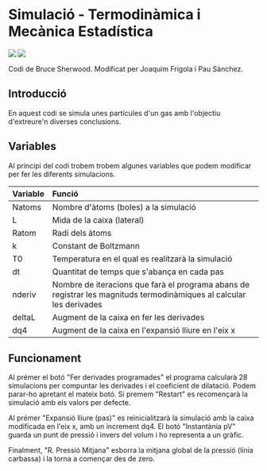# Simulació - Termodinàmica i Mecànica Estadística
<img align="left" src="https://img.shields.io/badge/Termodinàmica-Simulació-yellow"> <img align="left" src="https://img.shields.io/badge/Llenguatge-Python-blue"> <br>


Codi de Bruce Sherwood. Modificat per Joaquim Frigola i Pau Sànchez.

## Introducció
En aquest codi se simula unes partícules d'un gas amb l'objectiu d'extreure'n diverses conclusions.

## Variables
Al principi del codi trobem trobem algunes variables que podem modificar per fer les diferents simulacions.

| Variable | Funció                                                                                                               |
| :----- | :------------------------------------------------------------------------------------------------------------------- |
| Natoms   | Nombre d'àtoms (boles) a la simulació                                                                                |
| L        | Mida de la caixa (lateral)                                                                                           |
| Ratom    | Radi dels àtoms                                                                                                      |
| k        | Constant de Boltzmann                                                                                                |
| T0       | Temperatura en el qual es realitzarà la simulació                                                                    |
| dt       | Quantitat de temps que s'abança en cada pas                                                                          |
| nderiv   | Nombre de iteracions que farà el programa abans de registrar les magnituds termodinàmiques al calcular les derivades |
| deltaL   | Augment de la caixa en fer les derivades                                                                             |
| dq4      | Augment de la caixa en l'expansió lliure  en l'eix x                                                                 |
## Funcionament
Al prémer el botó "Fer derivades programades" el programa calcularà 28 simulacions per compuntar les derivades i el coeficient de dilatació. Podem parar-ho apretant el mateix botó. Si premem "Restart" es recomençarà la simulació amb els valors per defecte.

Al prémer "Expansió lliure (pas)" es reinicialitzarà la simulació amb la caixa modificada en l'eix x, amb un increment dq4. El botó "Instantània pV" guarda un punt de pressió i invers del volum i ho representa a un gràfic.

Finalment, "R. Pressió Mitjana" esborra la mitjana global de la pressió (línia carbassa) i la torna a començar des de zero.
